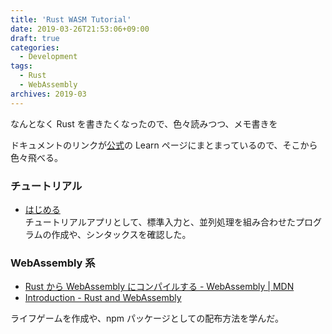 ```yaml
---
title: 'Rust WASM Tutorial'
date: 2019-03-26T21:53:06+09:00
draft: true
categories:
  - Development
tags:
  - Rust
  - WebAssembly
archives: 2019-03
---
```


なんとなく Rust を書きたくなったので、色々読みつつ、メモ書きを

ドキュメントのリンクが[公式](https://www.rust-lang.org/)の Learn ページにまとまっているので、そこから色々飛べる。

### チュートリアル

- [はじめる](https://doc.rust-jp.rs/the-rust-programming-language-ja/1.6/book/getting-started.html)  
  チュートリアルアプリとして、標準入力と、並列処理を組み合わせたプログラムの作成や、シンタックスを確認した。

### WebAssembly 系

- [Rust から WebAssembly にコンパイルする - WebAssembly | MDN](https://developer.mozilla.org/ja/docs/WebAssembly/Rust_to_wasm)
- [Introduction - Rust and WebAssembly](https://rustwasm.github.io/docs/book/introduction.html)

ライフゲームを作成や、npm パッケージとしての配布方法を学んだ。
